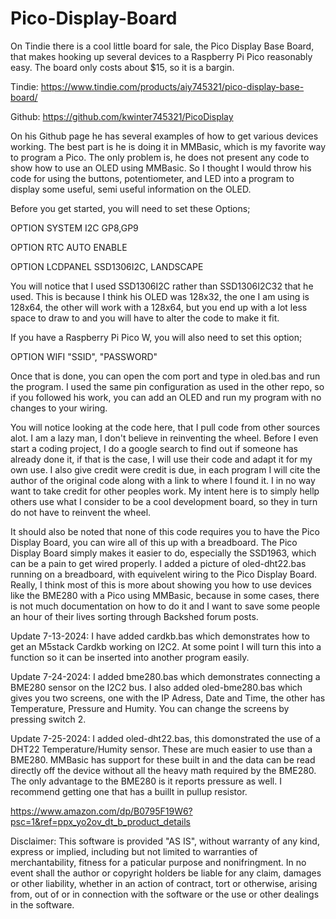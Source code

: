 # Pico-Display-Board

On Tindie there is a cool little board for sale, the Pico Display Base Board, that makes hooking up several devices to a Raspberry Pi Pico reasonably easy. The board only costs about $15, so it is a bargin.

Tindie: https://www.tindie.com/products/aiy745321/pico-display-base-board/

Github: https://github.com/kwinter745321/PicoDisplay

On his Github page he has several examples of how to get various devices working. The best part is he is doing it in MMBasic, which is my favorite way to program a Pico. The only problem is, he does not present any code to show how to use an OLED using MMBasic. So I thought I would throw his code for using the buttons, potentiometer, and LED into a program to display some useful, semi useful information on the OLED.

Before you get started, you will need to set these Options;

OPTION SYSTEM I2C GP8,GP9

OPTION RTC AUTO ENABLE

OPTION LCDPANEL SSD1306I2C, LANDSCAPE

You will notice that I used SSD1306I2C rather than SSD1306I2C32 that he used. This is because I think his OLED was 128x32, the one I am using is 128x64, the other will work with a 128x64, but you end up with a lot less space to draw to and you will have to alter the code to make it fit.

If you have a Raspberry Pi Pico W, you will also need to set this option;

OPTION WIFI "SSID", "PASSWORD"

Once that is done, you can open the com port and type in oled.bas and run the program. I used the same pin configuration as used in the other repo, so if you followed his work, you can add an OLED and run my program with no changes to your wiring.

You will notice looking at the code here, that I pull code from other sources alot. I am a lazy man, I don't believe in reinventing the wheel. Before I even start a coding project, I do a google search to find out if someone has already done it, if that is the case, I will use their code and adapt it for my own use. I also give credit were credit is due, in each program I will cite the author of the original code along with a link to where I found it. I in no way want to take credit for other peoples work. My intent here is to simply hellp others use what I consider to be a cool development board, so they in turn do not have to reinvent the wheel.

It should also be noted that none of this code requires you to have the Pico Display Board, you can wire all of this up with a breadboard. The Pico Display Board simply makes it easier to do, especially the SSD1963, which can be a pain to get wired properly. I added a picture of oled-dht22.bas running on a breadboard, with equivelent wiring to the Pico Display Board. Really, I think most of this is more about showing you how to use devices like the BME280 with a Pico using MMBasic, because in some cases, there is not much documentation on how to do it and I want to save some people an hour of their lives sorting through Backshed forum posts.

Update 7-13-2024:
I have added cardkb.bas which demonstrates how to get an M5stack Cardkb working on I2C2. At some point I will turn this into a function so it can be inserted into another program easily.

Update 7-24-2024:
I added bme280.bas which demonstrates connecting a BME280 sensor on the I2C2 bus. I also added oled-bme280.bas which gives you two screens, one with the IP Adress, Date and Time, the other has Temperature, Pressure and Humity. You can change the screens by pressing switch 2.

Update 7-25-2024:
I added oled-dht22.bas, this domonstrated the use of a DHT22 Temperature/Humity sensor. These are much easier to use than a BME280. MMBasic has support for these built in and the data can be read directly off the device without all the heavy math required by the BME280. The only advantage to the BME280 is it reports pressure as well. I recommend getting one that has a buillt in pullup resistor.

https://www.amazon.com/dp/B0795F19W6?psc=1&ref=ppx_yo2ov_dt_b_product_details

Disclaimer: This software is provided "AS IS", without warranty of any kind, express or implied, including but not limited to warranties of merchantability, fitness for a paticular purpose and nonifringment. In no event shall the author or copyright holders be liable for any claim, damages or other liability, whether in an action of contract, tort or otherwise, arising from, out of or in connection with the software or the use or other dealings in the software.